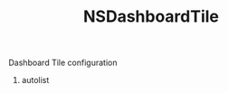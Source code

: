 ﻿---
uid: crmscript_ref_NSDashboardTile
title: NSDashboardTile
intellisense: Void.NSDashboardTile
keywords: NSDashboardTile
so.topic: reference
---

Dashboard Tile configuration

1. autolist 

